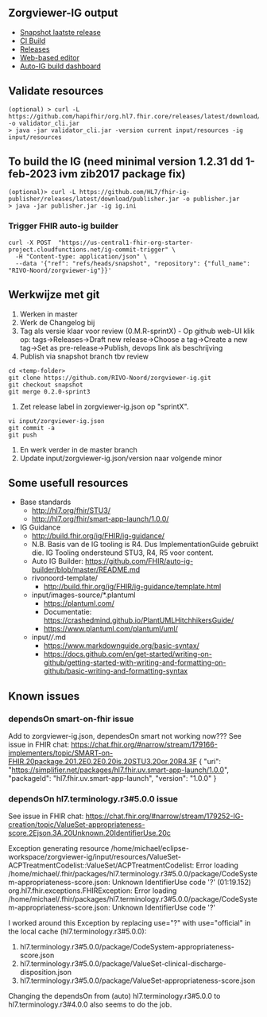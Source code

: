 
## Zorgviewer-IG output

* [Snapshot laatste release](https://build.fhir.org/ig/RIVO-Noord/zorgviewer-ig/branches/snapshot/)
* [CI Build](https://build.fhir.org/ig/RIVO-Noord/zorgviewer-ig/)
* [Releases](https://build.fhir.org/ig/RIVO-Noord/zorgviewer-ig/branches/)
* [Web-based editor](https://github.dev/RIVO-Noord/zorgviewer-ig/)
* [Auto-IG build dashboard](https://fhir.github.io/auto-ig-builder/)

## Validate resources
```
(optional) > curl -L https://github.com/hapifhir/org.hl7.fhir.core/releases/latest/download/validator_cli.jar -o validator_cli.jar
> java -jar validator_cli.jar -version current input/resources -ig input/resources
```

## To build the IG (need minimal version 1.2.31 dd 1-feb-2023 ivm zib2017 package fix)
```
(optional)> curl -L https://github.com/HL7/fhir-ig-publisher/releases/latest/download/publisher.jar -o publisher.jar
> java -jar publisher.jar -ig ig.ini
```

### Trigger FHIR auto-ig builder
```
curl -X POST  "https://us-central1-fhir-org-starter-project.cloudfunctions.net/ig-commit-trigger" \
  -H "Content-type: application/json" \
  --data '{"ref": "refs/heads/snapshot", "repository": {"full_name": "RIVO-Noord/zorgviewer-ig"}}'
```

## Werkwijze met git

1. Werken in master
1. Werk de Changelog bij
1. Tag als versie klaar voor review (0.M.R-sprintX) - Op github web-UI klik op: tags->Releases->Draft new release->Choose a tag->Create a new tag->Set as pre-release->Publish, devops link als beschrijving
1. Publish via snapshot branch tbv review
```
cd <temp-folder>
git clone https://github.com/RIVO-Noord/zorgviewer-ig.git
git checkout snapshot
git merge 0.2.0-sprint3
```
1. Zet release label in zorgviewer-ig.json op "sprintX".
```
vi input/zorgviewer-ig.json
git commit -a
git push
```
1. En werk verder in de master branch
1. Update input/zorgviewer-ig.json/version naar volgende minor

## Some usefull resources

* Base standards
  * http://hl7.org/fhir/STU3/
  * http://hl7.org/fhir/smart-app-launch/1.0.0/
* IG Guidance
  * http://build.fhir.org/ig/FHIR/ig-guidance/
  * N.B. Basis van de IG tooling is R4. Dus ImplementationGuide gebruikt die. IG Tooling ondersteund STU3, R4, R5 voor content.
  * Auto IG Builder: https://github.com/FHIR/auto-ig-builder/blob/master/README.md
  * rivonoord-template/
    * http://build.fhir.org/ig/FHIR/ig-guidance/template.html
  * input/images-source/*.plantuml
    * https://plantuml.com/
    * Documentatie: https://crashedmind.github.io/PlantUMLHitchhikersGuide/
    * https://www.plantuml.com/plantuml/uml/
  * input/*/*.md
    * https://www.markdownguide.org/basic-syntax/
    * https://docs.github.com/en/get-started/writing-on-github/getting-started-with-writing-and-formatting-on-github/basic-writing-and-formatting-syntax 

## Known issues

### dependsOn smart-on-fhir issue

Add to zorgviewer-ig.json, dependesOn smart not working now??? See issue in FHIR chat: https://chat.fhir.org/#narrow/stream/179166-implementers/topic/SMART-on-FHIR.20package.201.2E0.2E0.20is.20STU3.20or.20R4.3F
      {
        "uri": "https://simplifier.net/packages/hl7.fhir.uv.smart-app-launch/1.0.0",
        "packageId": "hl7.fhir.uv.smart-app-launch",
        "version": "1.0.0"
      }

### dependsOn hl7.terminology.r3#5.0.0 issue

See issue in FHIR chat: https://chat.fhir.org/#narrow/stream/179252-IG-creation/topic/ValueSet-appropriateness-score.2Ejson.3A.20Unknown.20IdentifierUse.20c

Exception generating resource /home/michael/eclipse-workspace/zorgviewer-ig/input/resources/ValueSet-ACPTreatmentCodelist::ValueSet/ACPTreatmentCodelist: Error loading /home/michael/.fhir/packages/hl7.terminology.r3#5.0.0/package/CodeSystem-appropriateness-score.json: Unknown IdentifierUse code '?' (01:19.152)
org.hl7.fhir.exceptions.FHIRException: Error loading /home/michael/.fhir/packages/hl7.terminology.r3#5.0.0/package/CodeSystem-appropriateness-score.json: Unknown IdentifierUse code '?'

I worked around this Exception by replacing use="?" with use="official" in the local cache (hl7.terminology.r3#5.0.0):
1. hl7.terminology.r3#5.0.0/package/CodeSystem-appropriateness-score.json
2. hl7.terminology.r3#5.0.0/package/ValueSet-clinical-discharge-disposition.json
3. hl7.terminology.r3#5.0.0/package/ValueSet-appropriateness-score.json

Changing the dependsOn from (auto) hl7.terminology.r3#5.0.0 to hl7.terminology.r3#4.0.0 also seems to do the job.
